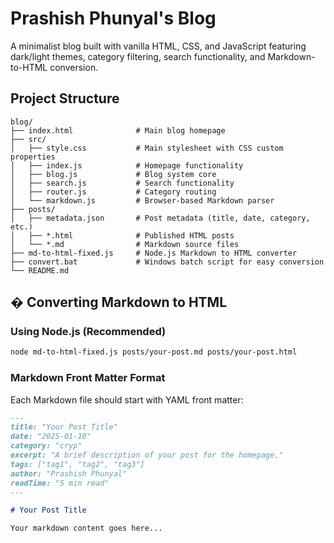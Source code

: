 # Prashish Phunyal's Blog

A minimalist blog built with vanilla HTML, CSS, and JavaScript featuring dark/light themes, category filtering, search functionality, and Markdown-to-HTML conversion.

##  Project Structure

```
blog/
├── index.html              # Main blog homepage
├── src/
│   ├── style.css           # Main stylesheet with CSS custom properties
│   ├── index.js            # Homepage functionality
│   ├── blog.js             # Blog system core
│   ├── search.js           # Search functionality
│   ├── router.js           # Category routing
│   └── markdown.js         # Browser-based Markdown parser
├── posts/
│   ├── metadata.json       # Post metadata (title, date, category, etc.)
│   ├── *.html              # Published HTML posts
│   └── *.md                # Markdown source files
├── md-to-html-fixed.js     # Node.js Markdown to HTML converter
├── convert.bat             # Windows batch script for easy conversion
└── README.md
```

## � Converting Markdown to HTML

### Using Node.js (Recommended)
```bash
node md-to-html-fixed.js posts/your-post.md posts/your-post.html
```

### Markdown Front Matter Format
Each Markdown file should start with YAML front matter:

```markdown
---
title: "Your Post Title"
date: "2025-01-10"
category: "cryp"
excerpt: "A brief description of your post for the homepage."
tags: ["tag1", "tag2", "tag3"]
author: "Prashish Phunyal"
readTime: "5 min read"
---

# Your Post Title

Your markdown content goes here...
```